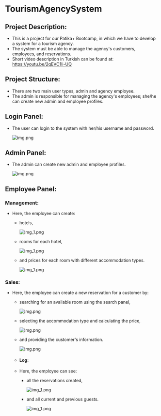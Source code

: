 # TourismAgencySystem

## Project Description:
- This is a project for our Patika+ Bootcamp, in which we have to develop a system for a tourism agency.
- The system must be able to manage the agency's customers, employees, and reservations.
- Short video description in Turkish can be found at: https://youtu.be/2qEVC1Ii-UQ

## Project Structure:
- There are two main user types, admin and agency employee.
- The admin is responsible for managing the agency's employees; she/he can create new admin and employee profiles.

## Login Panel:
- The user can login to the system with her/his username and password.

  ![img.png](static/login.png)

## Admin Panel:
- The admin can create new admin and employee profiles.

  ![img.png](static/admin.png)

## Employee Panel:

### Management:
 
- Here, the employee can create:
  - hotels,
  
    ![img_1.png](static/log_res.png)
  - rooms for each hotel,
  
    ![img_1.png](static/room.png)
  - and prices for each room with different accommodation types.
  
    ![img_1.png](static/price.png)

### Sales:
 
- Here, the employee can create a new reservation for a customer by:
  - searching for an available room using the search panel,
  
    ![img.png](static/search.png)
  - selecting the accommodation type and calculating the price,
  
    ![img.png](static/reservation.png)
  - and providing the customer's information.
  
    ![img.png](static/guest.png)
  
  - #### Log:
  - Here, the employee can see:
    - all the reservations created,
 
      ![img_1.png](static/log_res.png) 
    - and all current and previous guests.
                                                      
      ![img_1.png](static/log_guest.png)
